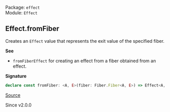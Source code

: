 Package: `effect`<br />
Module: `Effect`<br />

## Effect.fromFiber

Creates an `Effect` value that represents the exit value of the specified
fiber.

**See**

- `fromFiberEffect` for creating an effect from a fiber obtained from an effect.

**Signature**

```ts
declare const fromFiber: <A, E>(fiber: Fiber.Fiber<A, E>) => Effect<A, E>
```

[Source](https://github.com/Effect-TS/effect/tree/main/packages/effect/src/Effect.ts#L6541)

Since v2.0.0